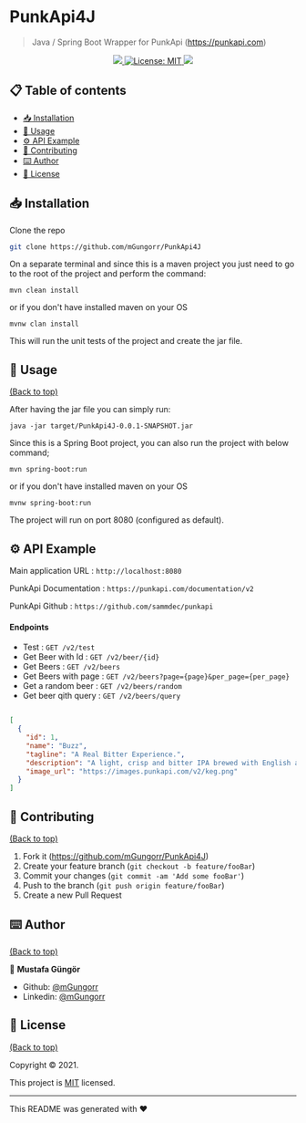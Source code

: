 # PunkApi4J
> Java / Spring Boot Wrapper for PunkApi (https://punkapi.com)
<p align="center">
  <a href="">
    <img src="https://img.shields.io/travis/dbader/node-datadog-metrics/master.svg?style=flat-square" />
  </a>
  <a href="https://github.com/mGungorr/PunkApi4J/blob/master/LICENSE">
    <img alt="License: MIT" src="https://img.shields.io/badge/license-MIT-yellow.svg" target="_blank" />
  </a>
  <a href="">
    <img src="https://codecov.io/gh/kefranabg/readme-md-generator/branch/master/graph/badge.svg" />
  </a>
</p>

## 📋 Table of contents <a id="table-of-contents"></a>

- [📥 Installation](#installation)
- [🚀 Usage](#usage)
- [⚙️ API Example](#contribute)
- [🤝 Contributing](#license)
- [⌨️ Author](#footer)
- [📝 License](#license)

## 📥 Installation

Clone the repo

```sh
git clone https://github.com/mGungorr/PunkApi4J
```

On a separate terminal and since this is a maven project you just need to go to the root of the project and perform the command:
```
mvn clean install
```
or if you don't have installed maven on your OS

```
mvnw clan install
```


This will run the unit tests of the project and create the jar file.

## 🚀 Usage
[(Back to top)](#table-of-contents)

After having the jar file you can simply run:

```
java -jar target/PunkApi4J-0.0.1-SNAPSHOT.jar
```

Since this is a Spring Boot project, you can also run the project with below command;
```
mvn spring-boot:run
```

or if you don't have installed maven on your OS
```
mvnw spring-boot:run
```

The project will run on port 8080 (configured as default).

## ⚙️ API Example

Main application URL   : `http://localhost:8080`

PunkApi Documentation  : `https://punkapi.com/documentation/v2`

PunkApi Github         : `https://github.com/sammdec/punkapi`

#### Endpoints
* Test                : `GET /v2/test`
* Get Beer with Id    : `GET /v2/beer/{id}`
* Get Beers           : `GET /v2/beers`
* Get Beers with page : `GET /v2/beers?page={page}&per_page={per_page}`
* Get a random beer   : `GET /v2/beers/random`
* Get beer qith query : `GET /v2/beers/query`

```json

[
  {
    "id": 1,
    "name": "Buzz",
    "tagline": "A Real Bitter Experience.",
    "description": "A light, crisp and bitter IPA brewed with English and American hops. A small batch brewed only once.",
    "image_url": "https://images.punkapi.com/v2/keg.png"
  }
]

```

[comment]: <> (## 📆 Release History)

[comment]: <> (* 0.2.1)

[comment]: <> (    * CHANGE: Update docs &#40;module code remains unchanged&#41;)

[comment]: <> (* 0.2.0)

[comment]: <> (    * CHANGE: Remove `setDefaultXYZ&#40;&#41;`)

[comment]: <> (    * ADD: Add `init&#40;&#41;`)

[comment]: <> (* 0.1.1)

[comment]: <> (    * FIX: Crash when calling `baz&#40;&#41;` &#40;Thanks @GenerousContributorName!&#41;)

[comment]: <> (* 0.1.0)

[comment]: <> (    * The first proper release)

[comment]: <> (    * CHANGE: Rename `foo&#40;&#41;` to `bar&#40;&#41;`)

[comment]: <> (* 0.0.1)

[comment]: <> (    * Work in progress)

## 🤝 Contributing
[(Back to top)](#table-of-contents)

1. Fork it (<https://github.com/mGungorr/PunkApi4J>)
2. Create your feature branch (`git checkout -b feature/fooBar`)
3. Commit your changes (`git commit -am 'Add some fooBar'`)
4. Push to the branch (`git push origin feature/fooBar`)
5. Create a new Pull Request

## ⌨️ Author
[(Back to top)](#table-of-contents)

👤 **Mustafa Güngör**

- Github: [@mGungorr](https://github.com/mGungorr)
- Linkedin: [@mGungorr](https://www.linkedin.com/in/mgungorr/)

## 📝 License
[(Back to top)](#table-of-contents)

Copyright © 2021.

This project is [MIT](https://github.com/113-GittiGidiyor-Java-Spring-Bootcamp/gittigidiyor-graduation-project-mGungorr/blob/main/LICENSE) licensed.

---

This README was generated with ❤️ 

